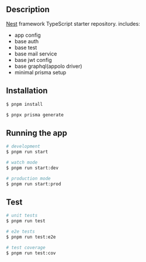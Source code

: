 ## Description

[Nest](https://github.com/nestjs/nest) framework TypeScript starter repository. includes:

- app config
- base auth
- base test
- base mail service
- base jwt config
- base graphql(appolo driver)
- minimal prisma setup

## Installation

```bash
$ pnpm install
```

```bash
$ pnpx prisma generate
```

## Running the app

```bash
# development
$ pnpm run start

# watch mode
$ pnpm run start:dev

# production mode
$ pnpm run start:prod
```

## Test

```bash
# unit tests
$ pnpm run test

# e2e tests
$ pnpm run test:e2e

# test coverage
$ pnpm run test:cov
```
